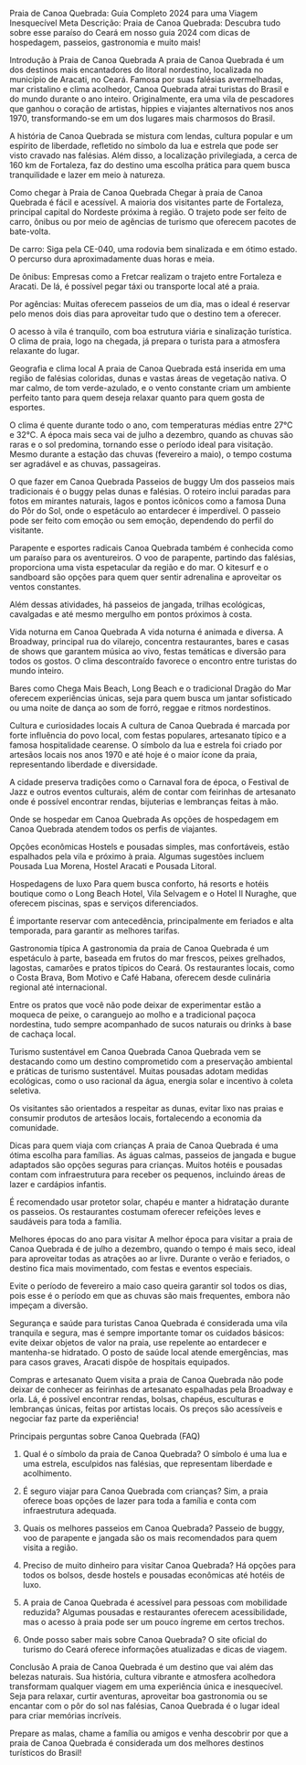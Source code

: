 Praia de Canoa Quebrada: Guia Completo 2024 para uma Viagem Inesquecível
Meta Descrição:
Praia de Canoa Quebrada: Descubra tudo sobre esse paraíso do Ceará em nosso guia 2024 com dicas de hospedagem, passeios, gastronomia e muito mais!

Introdução à Praia de Canoa Quebrada
A praia de Canoa Quebrada é um dos destinos mais encantadores do litoral nordestino, localizada no município de Aracati, no Ceará. Famosa por suas falésias avermelhadas, mar cristalino e clima acolhedor, Canoa Quebrada atrai turistas do Brasil e do mundo durante o ano inteiro. Originalmente, era uma vila de pescadores que ganhou o coração de artistas, hippies e viajantes alternativos nos anos 1970, transformando-se em um dos lugares mais charmosos do Brasil.

A história de Canoa Quebrada se mistura com lendas, cultura popular e um espírito de liberdade, refletido no símbolo da lua e estrela que pode ser visto cravado nas falésias. Além disso, a localização privilegiada, a cerca de 160 km de Fortaleza, faz do destino uma escolha prática para quem busca tranquilidade e lazer em meio à natureza.

Como chegar à Praia de Canoa Quebrada
Chegar à praia de Canoa Quebrada é fácil e acessível. A maioria dos visitantes parte de Fortaleza, principal capital do Nordeste próxima à região. O trajeto pode ser feito de carro, ônibus ou por meio de agências de turismo que oferecem pacotes de bate-volta.

De carro: Siga pela CE-040, uma rodovia bem sinalizada e em ótimo estado. O percurso dura aproximadamente duas horas e meia.

De ônibus: Empresas como a Fretcar realizam o trajeto entre Fortaleza e Aracati. De lá, é possível pegar táxi ou transporte local até a praia.

Por agências: Muitas oferecem passeios de um dia, mas o ideal é reservar pelo menos dois dias para aproveitar tudo que o destino tem a oferecer.

O acesso à vila é tranquilo, com boa estrutura viária e sinalização turística. O clima de praia, logo na chegada, já prepara o turista para a atmosfera relaxante do lugar.

Geografia e clima local
A praia de Canoa Quebrada está inserida em uma região de falésias coloridas, dunas e vastas áreas de vegetação nativa. O mar calmo, de tom verde-azulado, e o vento constante criam um ambiente perfeito tanto para quem deseja relaxar quanto para quem gosta de esportes.

O clima é quente durante todo o ano, com temperaturas médias entre 27°C e 32°C. A época mais seca vai de julho a dezembro, quando as chuvas são raras e o sol predomina, tornando esse o período ideal para visitação. Mesmo durante a estação das chuvas (fevereiro a maio), o tempo costuma ser agradável e as chuvas, passageiras.

O que fazer em Canoa Quebrada
Passeios de buggy
Um dos passeios mais tradicionais é o buggy pelas dunas e falésias. O roteiro inclui paradas para fotos em mirantes naturais, lagos e pontos icônicos como a famosa Duna do Pôr do Sol, onde o espetáculo ao entardecer é imperdível. O passeio pode ser feito com emoção ou sem emoção, dependendo do perfil do visitante.

Parapente e esportes radicais
Canoa Quebrada também é conhecida como um paraíso para os aventureiros. O voo de parapente, partindo das falésias, proporciona uma vista espetacular da região e do mar. O kitesurf e o sandboard são opções para quem quer sentir adrenalina e aproveitar os ventos constantes.

Além dessas atividades, há passeios de jangada, trilhas ecológicas, cavalgadas e até mesmo mergulho em pontos próximos à costa.

Vida noturna em Canoa Quebrada
A vida noturna é animada e diversa. A Broadway, principal rua do vilarejo, concentra restaurantes, bares e casas de shows que garantem música ao vivo, festas temáticas e diversão para todos os gostos. O clima descontraído favorece o encontro entre turistas do mundo inteiro.

Bares como Chega Mais Beach, Long Beach e o tradicional Dragão do Mar oferecem experiências únicas, seja para quem busca um jantar sofisticado ou uma noite de dança ao som de forró, reggae e ritmos nordestinos.

Cultura e curiosidades locais
A cultura de Canoa Quebrada é marcada por forte influência do povo local, com festas populares, artesanato típico e a famosa hospitalidade cearense. O símbolo da lua e estrela foi criado por artesãos locais nos anos 1970 e até hoje é o maior ícone da praia, representando liberdade e diversidade.

A cidade preserva tradições como o Carnaval fora de época, o Festival de Jazz e outros eventos culturais, além de contar com feirinhas de artesanato onde é possível encontrar rendas, bijuterias e lembranças feitas à mão.

Onde se hospedar em Canoa Quebrada
As opções de hospedagem em Canoa Quebrada atendem todos os perfis de viajantes.

Opções econômicas
Hostels e pousadas simples, mas confortáveis, estão espalhados pela vila e próximo à praia. Algumas sugestões incluem Pousada Lua Morena, Hostel Aracati e Pousada Litoral.

Hospedagens de luxo
Para quem busca conforto, há resorts e hotéis boutique como o Long Beach Hotel, Vila Selvagem e o Hotel Il Nuraghe, que oferecem piscinas, spas e serviços diferenciados.

É importante reservar com antecedência, principalmente em feriados e alta temporada, para garantir as melhores tarifas.

Gastronomia típica
A gastronomia da praia de Canoa Quebrada é um espetáculo à parte, baseada em frutos do mar frescos, peixes grelhados, lagostas, camarões e pratos típicos do Ceará. Os restaurantes locais, como o Costa Brava, Bom Motivo e Café Habana, oferecem desde culinária regional até internacional.

Entre os pratos que você não pode deixar de experimentar estão a moqueca de peixe, o caranguejo ao molho e a tradicional paçoca nordestina, tudo sempre acompanhado de sucos naturais ou drinks à base de cachaça local.

Turismo sustentável em Canoa Quebrada
Canoa Quebrada vem se destacando como um destino comprometido com a preservação ambiental e práticas de turismo sustentável. Muitas pousadas adotam medidas ecológicas, como o uso racional da água, energia solar e incentivo à coleta seletiva.

Os visitantes são orientados a respeitar as dunas, evitar lixo nas praias e consumir produtos de artesãos locais, fortalecendo a economia da comunidade.

Dicas para quem viaja com crianças
A praia de Canoa Quebrada é uma ótima escolha para famílias. As águas calmas, passeios de jangada e bugue adaptados são opções seguras para crianças. Muitos hotéis e pousadas contam com infraestrutura para receber os pequenos, incluindo áreas de lazer e cardápios infantis.

É recomendado usar protetor solar, chapéu e manter a hidratação durante os passeios. Os restaurantes costumam oferecer refeições leves e saudáveis para toda a família.

Melhores épocas do ano para visitar
A melhor época para visitar a praia de Canoa Quebrada é de julho a dezembro, quando o tempo é mais seco, ideal para aproveitar todas as atrações ao ar livre. Durante o verão e feriados, o destino fica mais movimentado, com festas e eventos especiais.

Evite o período de fevereiro a maio caso queira garantir sol todos os dias, pois esse é o período em que as chuvas são mais frequentes, embora não impeçam a diversão.

Segurança e saúde para turistas
Canoa Quebrada é considerada uma vila tranquila e segura, mas é sempre importante tomar os cuidados básicos: evite deixar objetos de valor na praia, use repelente ao entardecer e mantenha-se hidratado. O posto de saúde local atende emergências, mas para casos graves, Aracati dispõe de hospitais equipados.

Compras e artesanato
Quem visita a praia de Canoa Quebrada não pode deixar de conhecer as feirinhas de artesanato espalhadas pela Broadway e orla. Lá, é possível encontrar rendas, bolsas, chapéus, esculturas e lembranças únicas, feitas por artistas locais. Os preços são acessíveis e negociar faz parte da experiência!

Principais perguntas sobre Canoa Quebrada (FAQ)
1. Qual é o símbolo da praia de Canoa Quebrada?
O símbolo é uma lua e uma estrela, esculpidos nas falésias, que representam liberdade e acolhimento.

2. É seguro viajar para Canoa Quebrada com crianças?
Sim, a praia oferece boas opções de lazer para toda a família e conta com infraestrutura adequada.

3. Quais os melhores passeios em Canoa Quebrada?
Passeio de buggy, voo de parapente e jangada são os mais recomendados para quem visita a região.

4. Preciso de muito dinheiro para visitar Canoa Quebrada?
Há opções para todos os bolsos, desde hostels e pousadas econômicas até hotéis de luxo.

5. A praia de Canoa Quebrada é acessível para pessoas com mobilidade reduzida?
Algumas pousadas e restaurantes oferecem acessibilidade, mas o acesso à praia pode ser um pouco íngreme em certos trechos.

6. Onde posso saber mais sobre Canoa Quebrada?
O site oficial do turismo do Ceará oferece informações atualizadas e dicas de viagem.

Conclusão
A praia de Canoa Quebrada é um destino que vai além das belezas naturais. Sua história, cultura vibrante e atmosfera acolhedora transformam qualquer viagem em uma experiência única e inesquecível. Seja para relaxar, curtir aventuras, aproveitar boa gastronomia ou se encantar com o pôr do sol nas falésias, Canoa Quebrada é o lugar ideal para criar memórias incríveis.

Prepare as malas, chame a família ou amigos e venha descobrir por que a praia de Canoa Quebrada é considerada um dos melhores destinos turísticos do Brasil!
